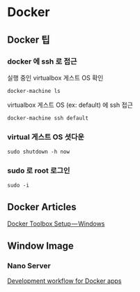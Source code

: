 # Docker

## Docker 팁

### docker 에 ssh 로 접근

실행 중인 virtualbox 게스트 OS 확인
```
docker-machine ls
```

virtualbox 게스트 OS (ex: default) 에 ssh 접근
```
docker-machine ssh default
```

### virtual 게스트 OS 셧다운
```
sudo shutdown -h now
```

### sudo 로 root 로그인
```
sudo -i
```

## Docker Articles
[Docker Toolbox Setup — Windows](https://rominirani.com/docker-toolbox-setup-windows-4d65c3f691eb)

## Window Image

### Nano Server

[Development workflow for Docker apps](https://github.com/dotnet/docs/blob/master/docs/standard/microservices-architecture/docker-application-development-process/docker-app-development-workflow.md)
